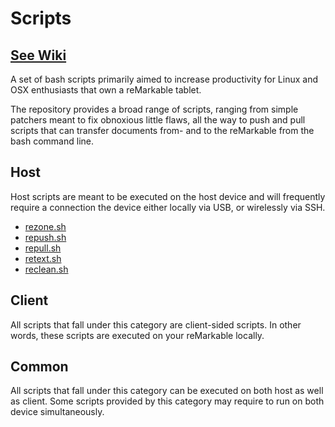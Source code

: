 # Scripts

## [See Wiki](https://github.com/reHackable/scripts/wiki)

A set of bash scripts primarily aimed to increase productivity for Linux and OSX enthusiasts that own a reMarkable tablet.

The repository provides a broad range of scripts, ranging from simple patchers meant to fix obnoxious little flaws, all the way to push and pull scripts that can transfer documents from- and to the reMarkable from the bash command line.

## Host
Host scripts are meant to be executed on the host device and will frequently require a connection the device either locally via USB, or wirelessly via SSH.

- [rezone.sh](https://github.com/reHackable/scripts/wiki/rezone.sh)
- [repush.sh](https://github.com/reHackable/scripts/wiki/repush.sh)
- [repull.sh](https://github.com/reHackable/scripts/wiki/repull.sh)
- [retext.sh](https://github.com/reHackable/scripts/wiki/retext.sh)
- [reclean.sh](https://github.com/reHackable/scripts/wiki/reclean.sh)

## Client
All scripts that fall under this category are client-sided scripts. In other words, these scripts
are executed on your reMarkable locally.

## Common
All scripts that fall under this category can be executed on both host as well as client. Some scripts
provided by this category may require to run on both device simultaneously.
